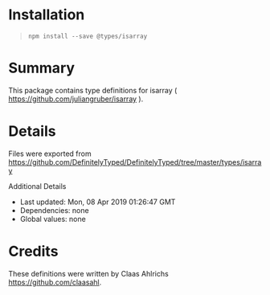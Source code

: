 # Installation
> `npm install --save @types/isarray`

# Summary
This package contains type definitions for isarray ( https://github.com/juliangruber/isarray ).

# Details
Files were exported from https://github.com/DefinitelyTyped/DefinitelyTyped/tree/master/types/isarray

Additional Details
 * Last updated: Mon, 08 Apr 2019 01:26:47 GMT
 * Dependencies: none
 * Global values: none

# Credits
These definitions were written by Claas Ahlrichs <https://github.com/claasahl>.
